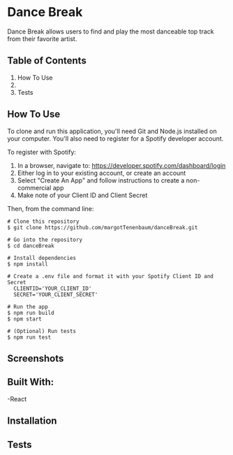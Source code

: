 # Dance Break

Dance Break allows users to find and play the most danceable top track from their favorite artist.

## Table of Contents
  1. How To Use
  2.
  3. Tests

## How To Use
To clone and run this application, you'll need Git and Node.js installed on your computer. You'll also need to register for a Spotify developer account. 

To register with Spotify:
1. In a browser, navigate to: https://developer.spotify.com/dashboard/login
2. Either log in to your existing account, or create an account
3. Select "Create An App" and follow instructions to create a non-commercial app
4. Make note of your Client ID and Client Secret

Then, from the command line:
```
# Clone this repository
$ git clone https://github.com/margotTenenbaum/danceBreak.git

# Go into the repository
$ cd danceBreak

# Install dependencies
$ npm install

# Create a .env file and format it with your Spotify Client ID and Secret
  CLIENTID='YOUR_CLIENT_ID'
  SECRET='YOUR_CLIENT_SECRET'

# Run the app
$ npm run build
$ npm start

# (Optional) Run tests
$ npm run test
```

## Screenshots

## Built With:
-React

## Installation

## Tests